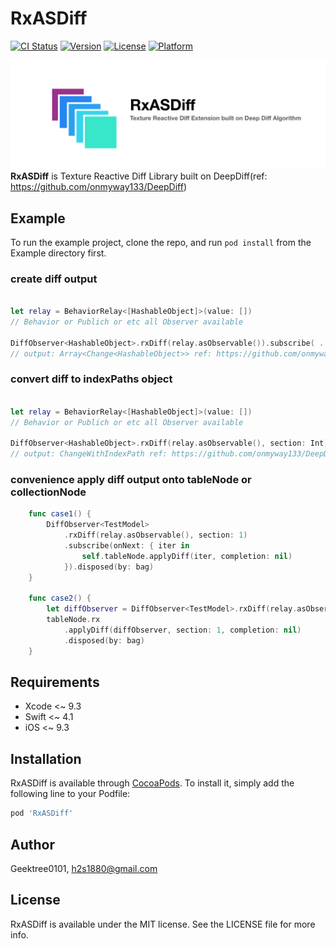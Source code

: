 # RxASDiff

[![CI Status](https://img.shields.io/travis/Geektree0101/RxASDiff.svg?style=flat)](https://travis-ci.org/Geektree0101/RxASDiff)
[![Version](https://img.shields.io/cocoapods/v/RxASDiff.svg?style=flat)](https://cocoapods.org/pods/RxASDiff)
[![License](https://img.shields.io/cocoapods/l/RxASDiff.svg?style=flat)](https://cocoapods.org/pods/RxASDiff)
[![Platform](https://img.shields.io/cocoapods/p/RxASDiff.svg?style=flat)](https://cocoapods.org/pods/RxASDiff)


![alt text](https://github.com/GeekTree0101/RxASDiff/blob/master/resource/banner.png)
**RxASDiff** is Texture Reactive Diff Library built on DeepDiff(ref: https://github.com/onmyway133/DeepDiff)

## Example

To run the example project, clone the repo, and run `pod install` from the Example directory first.

### create diff output
```swift

let relay = BehaviorRelay<[HashableObject]>(value: [])
// Behavior or Publich or etc all Observer available

DiffObserver<HashableObject>.rxDiff(relay.asObservable()).subscribe( ... ).disposed(by: ...)
// output: Array<Change<HashableObject>> ref: https://github.com/onmyway133/DeepDiff

```

### convert diff to indexPaths object
```swift

let relay = BehaviorRelay<[HashableObject]>(value: [])
// Behavior or Publich or etc all Observer available

DiffObserver<HashableObject>.rxDiff(relay.asObservable(), section: Int).subscribe().disposed()
// output: ChangeWithIndexPath ref: https://github.com/onmyway133/DeepDiff

```

### convenience apply diff output onto tableNode or collectionNode
```swift
    func case1() {
        DiffObserver<TestModel>
            .rxDiff(relay.asObservable(), section: 1)
            .subscribe(onNext: { iter in
                self.tableNode.applyDiff(iter, completion: nil)
            }).disposed(by: bag)
    }
    
    func case2() {
        let diffObserver = DiffObserver<TestModel>.rxDiff(relay.asObservable())
        tableNode.rx
            .applyDiff(diffObserver, section: 1, completion: nil)
            .disposed(by: bag)
    }
```

## Requirements

- Xcode <~ 9.3
- Swift <~ 4.1
- iOS <~ 9.3

## Installation

RxASDiff is available through [CocoaPods](https://cocoapods.org). To install
it, simply add the following line to your Podfile:

```ruby
pod 'RxASDiff'
```

## Author

Geektree0101, h2s1880@gmail.com

## License

RxASDiff is available under the MIT license. See the LICENSE file for more info.
